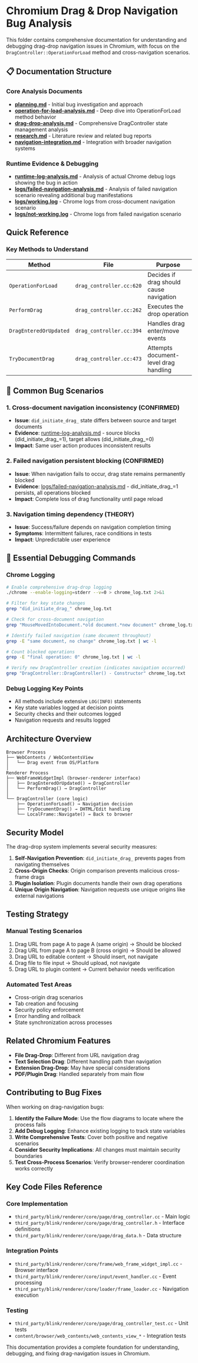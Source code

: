 # Chromium Drag & Drop Navigation Bug Analysis

This folder contains comprehensive documentation for understanding and debugging drag-drop navigation issues in Chromium, with focus on the `DragController::OperationForLoad` method and cross-navigation scenarios.

## 📋 Documentation Structure

### Core Analysis Documents
- **[planning.md](planning.md)** - Initial bug investigation and approach
- **[operation-for-load-analysis.md](operation-for-load-analysis.md)** - Deep dive into OperationForLoad method behavior
- **[drag-drop-analysis.md](drag-drop-analysis.md)** - Comprehensive DragController state management analysis
- **[research.md](research.md)** - Literature review and related bug reports
- **[navigation-integration.md](navigation-integration.md)** - Integration with broader navigation systems

### Runtime Evidence & Debugging
- **[runtime-log-analysis.md](runtime-log-analysis.md)** - Analysis of actual Chrome debug logs showing the bug in action
- **[logs/failed-navigation-analysis.md](logs/failed-navigation-analysis.md)** - Analysis of failed navigation scenario revealing additional bug manifestations
- **[logs/working.log](logs/working.log)** - Chrome logs from cross-document navigation scenario
- **[logs/not-working.log](logs/not-working.log)** - Chrome logs from failed navigation scenario

## Quick Reference

### Key Methods to Understand
| Method | File | Purpose |
|--------|------|---------|
| `OperationForLoad` | `drag_controller.cc:620` | Decides if drag should cause navigation |
| `PerformDrag` | `drag_controller.cc:262` | Executes the drop operation |
| `DragEnteredOrUpdated` | `drag_controller.cc:394` | Handles drag enter/move events |
| `TryDocumentDrag` | `drag_controller.cc:473` | Attempts document-level drag handling |

## 🚨 Common Bug Scenarios

### 1. Cross-document navigation inconsistency (CONFIRMED)
- **Issue**: `did_initiate_drag_` state differs between source and target documents
- **Evidence**: [runtime-log-analysis.md](runtime-log-analysis.md) - source blocks (did_initiate_drag_=1), target allows (did_initiate_drag_=0)
- **Impact**: Same user action produces inconsistent results

### 2. Failed navigation persistent blocking (CONFIRMED)
- **Issue**: When navigation fails to occur, drag state remains permanently blocked
- **Evidence**: [logs/failed-navigation-analysis.md](logs/failed-navigation-analysis.md) - did_initiate_drag_=1 persists, all operations blocked
- **Impact**: Complete loss of drag functionality until page reload

### 3. Navigation timing dependency (THEORY)
- **Issue**: Success/failure depends on navigation completion timing
- **Symptoms**: Intermittent failures, race conditions in tests
- **Impact**: Unpredictable user experience

## 🔧 Essential Debugging Commands

### Chrome Logging
```bash
# Enable comprehensive drag-drop logging
./chrome --enable-logging=stderr --v=0 > chrome_log.txt 2>&1

# Filter for key state changes
grep "did_initiate_drag_" chrome_log.txt

# Check for cross-document navigation
grep "MouseMovedIntoDocument.*old document.*new document" chrome_log.txt

# Identify failed navigation (same document throughout)
grep -E "same document, no change" chrome_log.txt | wc -l

# Count blocked operations
grep -E "final operation: 0" chrome_log.txt | wc -l

# Verify new DragController creation (indicates navigation occurred)
grep "DragController::DragController() - Constructor" chrome_log.txt
```

### Debug Logging Key Points
- All methods include extensive `LOG(INFO)` statements
- Key state variables logged at decision points
- Security checks and their outcomes logged
- Navigation requests and results logged

## Architecture Overview

```
Browser Process
├── WebContents / WebContentsView
│   └── Drag event from OS/Platform
│
Renderer Process
├── WebFrameWidgetImpl (browser-renderer interface)
│   ├── DragEnteredOrUpdated() → DragController
│   └── PerformDrag() → DragController
│
└── DragController (core logic)
    ├── OperationForLoad() → Navigation decision
    ├── TryDocumentDrag() → DHTML/Edit handling
    └── LocalFrame::Navigate() → Back to browser
```

## Security Model

The drag-drop system implements several security measures:

1. **Self-Navigation Prevention**: `did_initiate_drag_` prevents pages from navigating themselves
2. **Cross-Origin Checks**: Origin comparison prevents malicious cross-frame drags
3. **Plugin Isolation**: Plugin documents handle their own drag operations
4. **Unique Origin Navigation**: Navigation requests use unique origins like external navigations

## Testing Strategy

### Manual Testing Scenarios
1. Drag URL from page A to page A (same origin) → Should be blocked
2. Drag URL from page A to page B (cross origin) → Should be allowed
3. Drag URL to editable content → Should insert, not navigate
4. Drag file to file input → Should upload, not navigate
5. Drag URL to plugin content → Current behavior needs verification

### Automated Test Areas
- Cross-origin drag scenarios
- Tab creation and focusing
- Security policy enforcement
- Error handling and rollback
- State synchronization across processes

## Related Chromium Features

- **File Drag-Drop**: Different from URL navigation drag
- **Text Selection Drag**: Different handling path than navigation
- **Extension Drag-Drop**: May have special considerations
- **PDF/Plugin Drag**: Handled separately from main flow

## Contributing to Bug Fixes

When working on drag-navigation bugs:

1. **Identify the Failure Mode**: Use the flow diagrams to locate where the process fails
2. **Add Debug Logging**: Enhance existing logging to track state variables
3. **Write Comprehensive Tests**: Cover both positive and negative scenarios
4. **Consider Security Implications**: All changes must maintain security boundaries
5. **Test Cross-Process Scenarios**: Verify browser-renderer coordination works correctly

## Key Code Files Reference

### Core Implementation
- `third_party/blink/renderer/core/page/drag_controller.cc` - Main logic
- `third_party/blink/renderer/core/page/drag_controller.h` - Interface definitions
- `third_party/blink/renderer/core/page/drag_data.h` - Data structure

### Integration Points
- `third_party/blink/renderer/core/frame/web_frame_widget_impl.cc` - Browser interface
- `third_party/blink/renderer/core/input/event_handler.cc` - Event processing
- `third_party/blink/renderer/core/loader/frame_loader.cc` - Navigation execution

### Testing
- `third_party/blink/renderer/core/page/drag_controller_test.cc` - Unit tests
- `content/browser/web_contents/web_contents_view_*` - Integration tests

This documentation provides a complete foundation for understanding, debugging, and fixing drag-navigation issues in Chromium.
